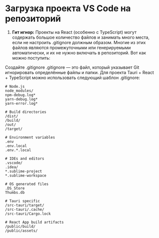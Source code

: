 
# Загрузка проекта VS Code на репозиторий

1. **Гит игнор:**
Проекты на React (особенно с TypeScript) могут содержать большое количество файлов и занимать много места, если не настроить .gitignore должным образом. Многие из этих файлов являются промежуточными или генерируемыми автоматически, и их не нужно включать в репозиторий. Вот как можно поступить:

Создайте .gitignore
.gitignore — это файл, который указывает Git игнорировать определённые файлы и папки. Для проекта Tauri + React + TypeScript можно использовать следующий шаблон .gitignore:

```gitignore
# Node.js
node_modules/
npm-debug.log*
yarn-debug.log*
yarn-error.log*

# Build directories
/dist/
/build/
/out/
/target/

# Environment variables
.env
.env.local
.env.*.local

# IDEs and editors
.vscode/
.idea/
*.sublime-project
*.sublime-workspace

# OS generated files
.DS_Store
Thumbs.db

# Tauri specific
/src-tauri/target/
/src-tauri/.cache/
/src-tauri/Cargo.lock

# React App build artifacts
/public/build/
/public/assets/ 

```

